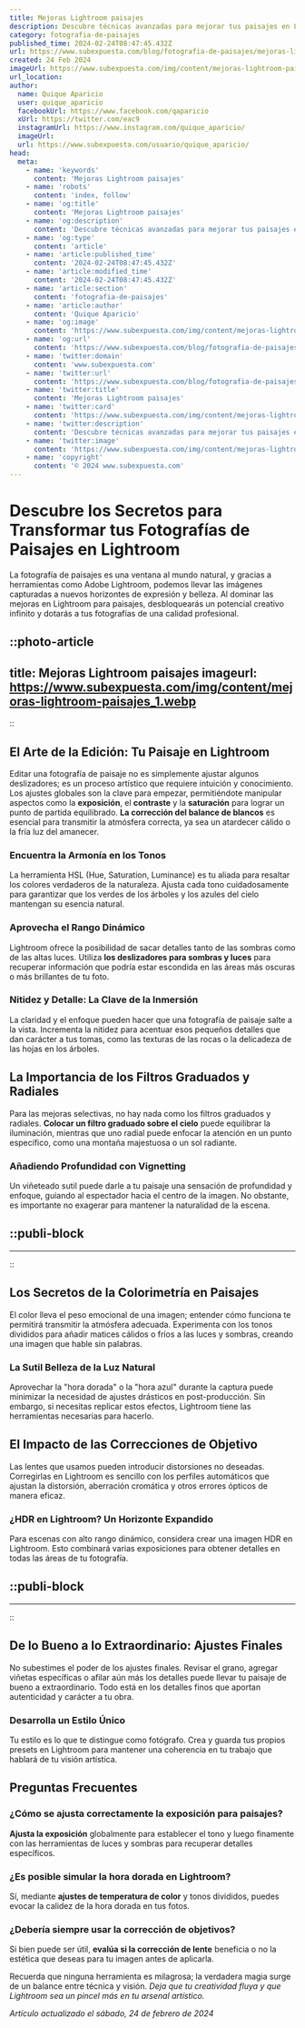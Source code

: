 ```yaml
---
title: Mejoras Lightroom paisajes
description: Descubre técnicas avanzadas para mejorar tus paisajes en Lightroom. Consejos prácticos, ajustes precisos y resultados inspiradores.
category: fotografia-de-paisajes
published_time: 2024-02-24T08:47:45.432Z
url: https://www.subexpuesta.com/blog/fotografia-de-paisajes/mejoras-lightroom-paisajes
created: 24 Feb 2024
imageUrl: https://www.subexpuesta.com/img/content/mejoras-lightroom-paisajes_1.webp
url_location:
author:
  name: Quique Aparicio
  user: quique_aparicio
  facebookUrl: https://www.facebook.com/qaparicio
  xUrl: https://twitter.com/eac9
  instagramUrl: https://www.instagram.com/quique_aparicio/
  imageUrl: 
  url: https://www.subexpuesta.com/usuario/quique_aparicio/
head:
  meta:
    - name: 'keywords'
      content: 'Mejoras Lightroom paisajes'
    - name: 'robots'
      content: 'index, follow'
    - name: 'og:title'
      content: 'Mejoras Lightroom paisajes'
    - name: 'og:description'
      content: 'Descubre técnicas avanzadas para mejorar tus paisajes en Lightroom. Consejos prácticos, ajustes precisos y resultados inspiradores.'
    - name: 'og:type'
      content: 'article'
    - name: 'article:published_time'
      content: '2024-02-24T08:47:45.432Z'
    - name: 'article:modified_time'
      content: '2024-02-24T08:47:45.432Z'
    - name: 'article:section'
      content: 'fotografia-de-paisajes'
    - name: 'article:author'
      content: 'Quique Aparicio'
    - name: 'og:image'
      content: 'https://www.subexpuesta.com/img/content/mejoras-lightroom-paisajes_1.webp'
    - name: 'og:url'
      content: 'https://www.subexpuesta.com/blog/fotografia-de-paisajes/mejoras-lightroom-paisajes'
    - name: 'twitter:domain'
      content: 'www.subexpuesta.com'
    - name: 'twitter:url'
      content: 'https://www.subexpuesta.com/blog/fotografia-de-paisajes/mejoras-lightroom-paisajes'
    - name: 'twitter:title'
      content: 'Mejoras Lightroom paisajes'
    - name: 'twitter:card'
      content: 'https://www.subexpuesta.com/img/content/mejoras-lightroom-paisajes_1.webp'
    - name: 'twitter:description'
      content: 'Descubre técnicas avanzadas para mejorar tus paisajes en Lightroom. Consejos prácticos, ajustes precisos y resultados inspiradores.'
    - name: 'twitter:image'
      content: 'https://www.subexpuesta.com/img/content/mejoras-lightroom-paisajes_1.webp'
    - name: 'copyright'
      content: '© 2024 www.subexpuesta.com'
---
```

# Descubre los Secretos para Transformar tus Fotografías de Paisajes en Lightroom

La fotografía de paisajes es una ventana al mundo natural, y gracias a herramientas como Adobe Lightroom, podemos llevar las imágenes capturadas a nuevos horizontes de expresión y belleza. Al dominar las mejoras en Lightroom para paisajes, desbloquearás un potencial creativo infinito y dotarás a tus fotografías de una calidad profesional. 


::photo-article
---
title: Mejoras Lightroom paisajes
imageurl: https://www.subexpuesta.com/img/content/mejoras-lightroom-paisajes_1.webp
---
::


## El Arte de la Edición: Tu Paisaje en Lightroom

Editar una fotografía de paisaje no es simplemente ajustar algunos deslizadores; es un proceso artístico que requiere intuición y conocimiento. Los ajustes globales son la clave para empezar, permitiéndote manipular aspectos como la **exposición**, el **contraste** y la **saturación** para lograr un punto de partida equilibrado. **La corrección del balance de blancos** es esencial para transmitir la atmósfera correcta, ya sea un atardecer cálido o la fría luz del amanecer.

### Encuentra la Armonía en los Tonos

La herramienta HSL (Hue, Saturation, Luminance) es tu aliada para resaltar los colores verdaderos de la naturaleza. Ajusta cada tono cuidadosamente para garantizar que los verdes de los árboles y los azules del cielo mantengan su esencia natural.

### Aprovecha el Rango Dinámico

Lightroom ofrece la posibilidad de sacar detalles tanto de las sombras como de las altas luces. Utiliza **los deslizadores para sombras y luces** para recuperar información que podría estar escondida en las áreas más oscuras o más brillantes de tu foto.

### Nitidez y Detalle: La Clave de la Inmersión

La claridad y el enfoque pueden hacer que una fotografía de paisaje salte a la vista. Incrementa la nitidez para acentuar esos pequeños detalles que dan carácter a tus tomas, como las texturas de las rocas o la delicadeza de las hojas en los árboles.

## La Importancia de los Filtros Graduados y Radiales

Para las mejoras selectivas, no hay nada como los filtros graduados y radiales. **Colocar un filtro graduado sobre el cielo** puede equilibrar la iluminación, mientras que uno radial puede enfocar la atención en un punto específico, como una montaña majestuosa o un sol radiante.

### Añadiendo Profundidad con Vignetting

Un viñeteado sutil puede darle a tu paisaje una sensación de profundidad y enfoque, guiando al espectador hacia el centro de la imagen. No obstante, es importante no exagerar para mantener la naturalidad de la escena.


  ::publi-block
  ---
  ---
  ::
  
  
## Los Secretos de la Colorimetría en Paisajes

El color lleva el peso emocional de una imagen; entender cómo funciona te permitirá transmitir la atmósfera adecuada. Experimenta con los tonos divididos para añadir matices cálidos o fríos a las luces y sombras, creando una imagen que hable sin palabras.

### La Sutil Belleza de la Luz Natural

Aprovechar la "hora dorada" o la "hora azul" durante la captura puede minimizar la necesidad de ajustes drásticos en post-producción. Sin embargo, si necesitas replicar estos efectos, Lightroom tiene las herramientas necesarias para hacerlo.

## El Impacto de las Correcciones de Objetivo

Las lentes que usamos pueden introducir distorsiones no deseadas. Corregirlas en Lightroom es sencillo con los perfiles automáticos que ajustan la distorsión, aberración cromática y otros errores ópticos de manera eficaz.

### ¿HDR en Lightroom? Un Horizonte Expandido

Para escenas con alto rango dinámico, considera crear una imagen HDR en Lightroom. Esto combinará varias exposiciones para obtener detalles en todas las áreas de tu fotografía.


  ::publi-block
  ---
  ---
  ::
  
  
## De lo Bueno a lo Extraordinario: Ajustes Finales

No subestimes el poder de los ajustes finales. Revisar el grano, agregar viñetas específicas o afilar aún más los detalles puede llevar tu paisaje de bueno a extraordinario. Todo está en los detalles finos que aportan autenticidad y carácter a tu obra.

### Desarrolla un Estilo Único

Tu estilo es lo que te distingue como fotógrafo. Crea y guarda tus propios presets en Lightroom para mantener una coherencia en tu trabajo que hablará de tu visión artística.

## Preguntas Frecuentes

### ¿Cómo se ajusta correctamente la exposición para paisajes?

**Ajusta la exposición** globalmente para establecer el tono y luego finamente con las herramientas de luces y sombras para recuperar detalles específicos.

### ¿Es posible simular la hora dorada en Lightroom?

Sí, mediante **ajustes de temperatura de color** y tonos divididos, puedes evocar la calidez de la hora dorada en tus fotos. 

### ¿Debería siempre usar la corrección de objetivos?

Si bien puede ser útil, **evalúa si la corrección de lente** beneficia o no la estética que deseas para tu imagen antes de aplicarla.

Recuerda que ninguna herramienta es milagrosa; la verdadera magia surge de un balance entre técnica y visión. *Deja que tu creatividad fluya y que Lightroom sea un pincel más en tu arsenal artístico.*

_Artículo actualizado el sábado, 24 de febrero de 2024_